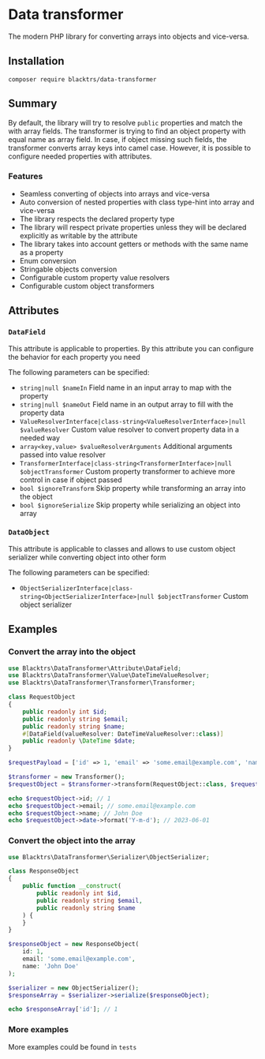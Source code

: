 # Data transformer

The modern PHP library for converting arrays into objects and vice-versa.

## Installation

`composer require blacktrs/data-transformer`

## Summary

By default, the library will try to resolve `public` properties and match the with array fields. 
The transformer is trying to find an object property with equal name as array field. 
In case, if object missing such fields, the transformer converts array keys into camel case.
However, it is possible to configure needed properties with attributes.


### Features
* Seamless converting of objects into arrays and vice-versa
* Auto conversion of nested properties with class type-hint into array and vice-versa
* The library respects the declared property type
* The library will respect private properties unless they will be declared explicitly as writable by the attribute
* The library takes into account getters or methods with the same name as a property
* Enum conversion
* Stringable objects conversion
* Configurable custom property value resolvers
* Configurable custom object transformers

## Attributes

### `DataField`
This attribute is applicable to properties. By this attribute you can configure the behavior for each property you need

The following parameters can be specified:
* `string|null $nameIn` Field name in an input array to map with the property
* `string|null $nameOut` Field name in an output array to fill with the property data
* `ValueResolverInterface|class-string<ValueResolverInterface>|null $valueResolver` Custom value resolver to convert property data in a needed way
* `array<key,value> $valueResolverArguments` Additional arguments passed into value resolver
* `TransformerInterface|class-string<TransformerInterface>|null $objectTransformer` Custom property transformer to achieve more control in case if object passed
* `bool $ignoreTransform` Skip property while transforming an array into the object
* `bool $ignoreSerialize` Skip property while serializing an object into array

### `DataObject`
This attribute is applicable to classes and allows to use custom object serializer while converting object into other form

The following parameters can be specified:
* `ObjectSerializerInterface|class-string<ObjectSerializerInterface>|null $objectTransformer` Custom object serializer

## Examples

### Convert the array into the object

```php
use Blacktrs\DataTransformer\Attribute\DataField;
use Blacktrs\DataTransformer\Value\DateTimeValueResolver;
use Blacktrs\DataTransformer\Transformer\Transformer;

class RequestObject
{
    public readonly int $id;
    public readonly string $email;
    public readonly string $name;
    #[DataField(valueResolver: DateTimeValueResolver::class)]
    public readonly \DateTime $date;
}

$requestPayload = ['id' => 1, 'email' => 'some.email@example.com', 'name' => 'John Doe', 'date' => '2023-06-01 10:10:10'];

$transformer = new Transformer();
$requestObject = $transformer->transform(RequestObject::class, $requestPayload);

echo $requestObject->id; // 1
echo $requestObject->email; // some.email@example.com
echo $requestObject->name; // John Doe
echo $requestObject->date->format('Y-m-d'); // 2023-06-01
```

### Convert the object into the array

```php
use Blacktrs\DataTransformer\Serializer\ObjectSerializer;

class ResponseObject
{
    public function __construct(
        public readonly int $id,
        public readonly string $email,
        public readonly string $name
    ) {
    }
}

$responseObject = new ResponseObject(
    id: 1, 
    email: 'some.email@example.com', 
    name: 'John Doe'
);

$serializer = new ObjectSerializer();
$responseArray = $serializer->serialize($responseObject);

echo $responseArray['id']; // 1
```

### More examples
More examples could be found in `tests`